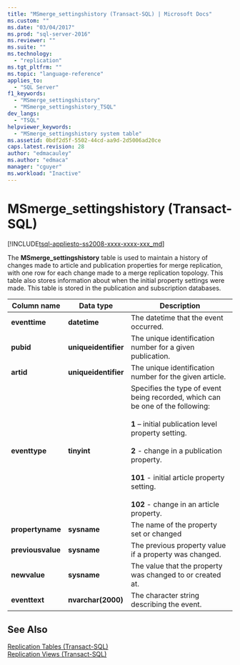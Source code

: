 ```yaml
---
title: "MSmerge_settingshistory (Transact-SQL) | Microsoft Docs"
ms.custom: ""
ms.date: "03/04/2017"
ms.prod: "sql-server-2016"
ms.reviewer: ""
ms.suite: ""
ms.technology: 
  - "replication"
ms.tgt_pltfrm: ""
ms.topic: "language-reference"
applies_to: 
  - "SQL Server"
f1_keywords: 
  - "MSmerge_settingshistory"
  - "MSmerge_settingshistory_TSQL"
dev_langs: 
  - "TSQL"
helpviewer_keywords: 
  - "MSmerge_settingshistory system table"
ms.assetid: 0bdf2d5f-5502-44cd-aa9d-2d5006ad20ce
caps.latest.revision: 28
author: "edmacauley"
ms.author: "edmaca"
manager: "cguyer"
ms.workload: "Inactive"
---
```

# MSmerge_settingshistory (Transact-SQL)
[!INCLUDE[tsql-appliesto-ss2008-xxxx-xxxx-xxx_md](../../includes/tsql-appliesto-ss2008-xxxx-xxxx-xxx-md.md)]

  The **MSmerge_settingshistory** table is used to maintain a history of changes made to article and publication properties for merge replication, with one row for each change made to a merge replication topology. This table also stores information about when the initial property settings were made. This table is stored in the publication and subscription databases.  
  
|Column name|Data type|Description|  
|-----------------|---------------|-----------------|  
|**eventtime**|**datetime**|The datetime that the event occurred.|  
|**pubid**|**uniqueidentifier**|The unique identification number for a given publication.|  
|**artid**|**uniqueidentifier**|The unique identification number for the given article.|  
|**eventtype**|**tinyint**|Specifies the type of event being recorded, which can be one of the following:<br /><br /> **1** – initial publication level property setting.<br /><br /> **2** - change in a publication property.<br /><br /> **101** - initial article property setting.<br /><br /> **102** - change in an article property.|  
|**propertyname**|**sysname**|The name of the property set or changed|  
|**previousvalue**|**sysname**|The previous property value if a property was changed.|  
|**newvalue**|**sysname**|The value that the property was changed to or created at.|  
|**eventtext**|**nvarchar(2000)**|The character string describing the event.|  
  
## See Also  
 [Replication Tables &#40;Transact-SQL&#41;](../../relational-databases/system-tables/replication-tables-transact-sql.md)   
 [Replication Views &#40;Transact-SQL&#41;](../../relational-databases/system-views/replication-views-transact-sql.md)  
  
  
